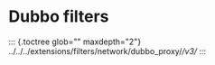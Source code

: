 Dubbo filters
=============

::: {.toctree glob="" maxdepth="2"}
../../../extensions/filters/network/dubbo_proxy/*/v3/*
:::
